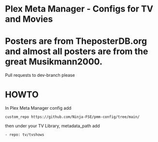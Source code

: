# Plex Meta Manager - Configs for TV and Movies

# Posters are from TheposterDB.org and almost all posters are from the great Musikmann2000.

Pull requests to dev-branch please


# HOWTO

In Plex Meta Manager config add

```custom_repo https://github.com/Ninja-FSE/pmm-config/tree/main/```

then under your TV Library, metadata_path add

```- repo: tv/tvshows```